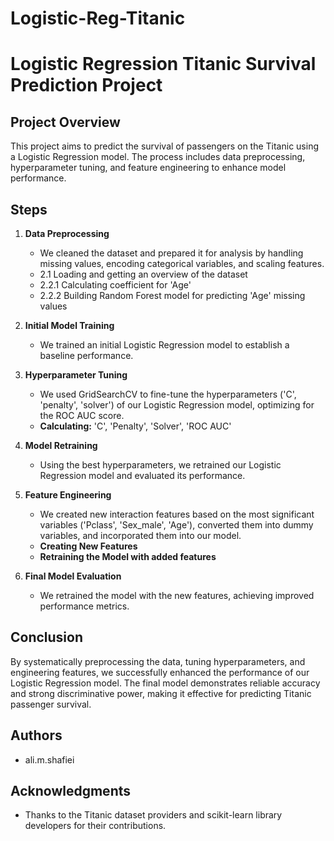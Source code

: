 # Logistic-Reg-Titanic
# Logistic Regression Titanic Survival Prediction Project

## Project Overview
This project aims to predict the survival of passengers on the Titanic using a Logistic Regression model. The process includes data preprocessing, hyperparameter tuning, and feature engineering to enhance model performance.

## Steps
1. **Data Preprocessing**
    - We cleaned the dataset and prepared it for analysis by handling missing values, encoding categorical variables, and scaling features.
    - 2.1 Loading and getting an overview of the dataset
    - 2.2.1 Calculating coefficient for 'Age'
    - 2.2.2 Building Random Forest model for predicting 'Age' missing values
    
2. **Initial Model Training**
    - We trained an initial Logistic Regression model to establish a baseline performance.
    
3. **Hyperparameter Tuning**
    - We used GridSearchCV to fine-tune the hyperparameters ('C', 'penalty', 'solver') of our Logistic Regression model, optimizing for the ROC AUC score.
    - **Calculating:** 'C', 'Penalty', 'Solver', 'ROC AUC'
    
4. **Model Retraining**
    - Using the best hyperparameters, we retrained our Logistic Regression model and evaluated its performance.
    
5. **Feature Engineering**
    - We created new interaction features based on the most significant variables ('Pclass', 'Sex_male', 'Age'), converted them into dummy variables, and incorporated them into our model.
    - **Creating New Features**
    - **Retraining the Model with added features**
    
6. **Final Model Evaluation**
    - We retrained the model with the new features, achieving improved performance metrics.

## Conclusion
By systematically preprocessing the data, tuning hyperparameters, and engineering features, we successfully enhanced the performance of our Logistic Regression model. The final model demonstrates reliable accuracy and strong discriminative power, making it effective for predicting Titanic passenger survival.

## Authors
- ali.m.shafiei

## Acknowledgments
- Thanks to the Titanic dataset providers and scikit-learn library developers for their contributions.
